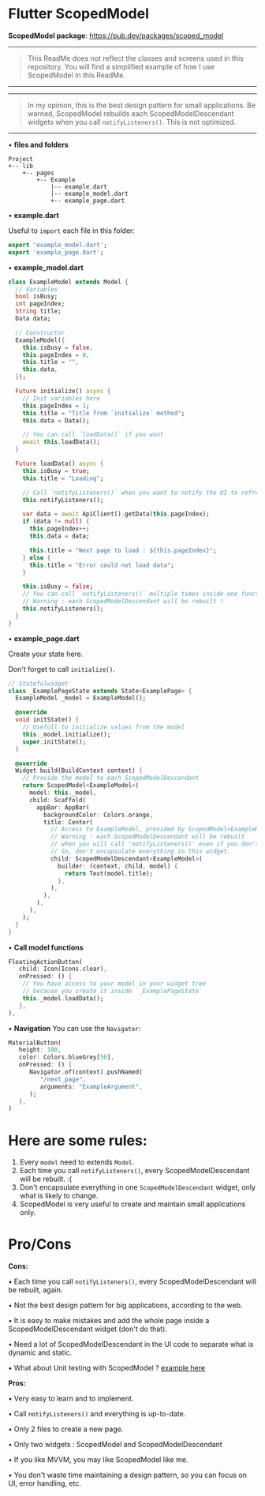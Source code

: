 Flutter ScopedModel
===============

**ScopedModel package**: https://pub.dev/packages/scoped_model

_______________
> This ReadMe does not reflect the classes and screens used in this repository.
> You will find a simplified example of how I use ScopedModel in this ReadMe.
_______________

_______________
> In my opinion, this is the best design pattern for small applications.
Be warned, ScopedModel rebuilds each ScopedModelDescendant widgets when you call `notifyListeners()`. This is not optimized.
_______________

• **files and folders**
```
Project
+-- lib
    +-- pages
        +-- Example
            |-- example.dart
            |-- example_model.dart
            +-- example_page.dart
```
• **example.dart**

Useful to `import` each file in this folder:
```dart
export 'example_model.dart';
export 'example_page.dart';
```

• **example_model.dart**
```dart
class ExampleModel extends Model {
  // Variables
  bool isBusy;
  int pageIndex;
  String title;
  Data data;

  // Constructor
  ExampleModel({
    this.isBusy = false,
    this.pageIndex = 0,
    this.title = "",
    this.data,
  });

  Future initialize() async {
    // Init variables here
    this.pageIndex = 1;
    this.title = "Title from `initialize` method";
    this.data = Data();

    // You can call `loadData()` if you want
    await this.loadData();
  }

  Future loadData() async {
    this.isBusy = true;
    this.title = "Loading";

    // Call `notifyListeners()` when you want to notify the UI to refresh values
    this.notifyListeners();

    var data = await ApiClient().getData(this.pageIndex);
    if (data != null) {
      this.pageIndex++;
      this.data = data;

      this.title = "Next page to load : ${this.pageIndex}";
    } else {
      this.title = "Error could not load data";
    }

    this.isBusy = false;
    // You can call `notifyListeners()` multiple times inside one function.
    // Warning : each ScopedModelDescendant will be rebuilt !
    this.notifyListeners();
  }
}
```

• **example_page.dart**

Create your state here. 

Don't forget to call `initialize()`.

```dart
// Statefulwidget
class _ExamplePageState extends State<ExamplePage> {
  ExampleModel _model = ExampleModel();

  @override
  void initState() {
    // Usefull to initialize values from the model
    this._model.initialize();
    super.initState();
  }

  @override
  Widget build(BuildContext context) {
    // Provide the model to each ScopedModelDescendant
    return ScopedModel<ExampleModel>(
      model: this._model,
      child: Scaffold(
        appBar: AppBar(
          backgroundColor: Colors.orange,
          title: Center(
            // Access to ExampleModel, provided by ScopedModel<ExampleModel>
            // Warning : each ScopedModelDescendant will be rebuilt 
            // when you will call 'notifyListeners()' even if you don't change anything. 
            // So, don't encapsulate everything in this widget.
            child: ScopedModelDescendant<ExampleModel>(
              builder: (context, child, model) {
                return Text(model.title);
              },
            ),
          ),
        ),
      ),
    );
  }
}
```

• **Call model functions** 
```dart
FloatingActionButton(
   child: Icon(Icons.clear),
   onPressed: () {
    // You have access to your model in your widget tree 
    // because you create it inside `_ExamplePageState`
    this._model.loadData();
   },
),
```

• **Navigation**
You can use the `Navigator`:
```dart
MaterialButton(
   height: 100,
   color: Colors.blueGrey[50],
   onPressed: () {
      Navigator.of(context).pushNamed(
         "/next_page",
         arguments: "ExampleArgument",
      );
   },
)
```

Here are some rules:
===============

1. Every `model` need to extends `Model`.
2. Each time you call `notifyListeners()`, every ScopedModelDescendant will be rebuilt. :(
3. Don't encapsulate everything in one `ScopedModelDescendant` widget, only what is likely to change.
4. ScopedModel is very useful to create and maintain small applications only.


Pro/Cons
===============
**Cons:** 

• Each time you call `notifyListeners()`, every ScopedModelDescendant will be rebuilt, again.

• Not the best design pattern for big applications, according to the web.

• It is easy to make mistakes and add the whole page inside a ScopedModelDescendant widget (don't do that).

• Need a lot of ScopedModelDescendant in the UI code to separate what is dynamic and static.

• What about Unit testing with ScopedModel ? [example here](https://github.com/brianegan/scoped_model/blob/master/test/scoped_model_test.dart)

**Pros:**

• Very easy to learn and to implement.

• Call `notifyListeners()` and everything is up-to-date.

• Only 2 files to create a new page.

• Only two widgets : ScopedModel and ScopedModelDescendant

• If you like MVVM, you may like ScopedModel like me.

• You don't waste time maintaining a design pattern, so you can focus on UI, error handling, etc.


